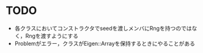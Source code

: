 # TODO
- 各クラスにおいてコンストラクタでseedを渡しメンバにRngを持つのではなく，Rngを渡すようにする
- Problemがエラー，クラスがEigen::Arrayを保持するときにやることがある
